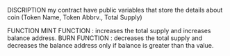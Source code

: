 DISCRIPTION 
my contract have public variables that store the details about coin (Token Name, Token Abbrv., Total Supply)

FUNCTION 
MINT FUNCTION : increases the total supply and increases balance address.
BURN FUNCTION : decreases the total supply and decreases the balance address only if balance is greater than tha value.
